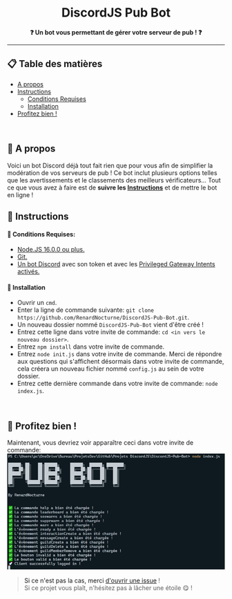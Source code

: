 <h1 align="center">DiscordJS Pub Bot</h1>
<p align="center"><strong>❓ Un bot vous permettant de gérer votre serveur de pub ! ❓</strong></p>

<hr>

## 📋 Table des matières
* [A propos](#about)
* [Instructions](#instructions)
    * [Conditions Requises](#requirements)
    * [Installation](#installation)
* [Profitez bien !](#enjoy)
<br>

## 📰 A propos <a name="about"></a>
Voici un bot Discord déjà tout fait rien que pour vous afin de simplifier la modération de vos serveurs de pub ! Ce bot inclut plusieurs options telles que les avertissements et le classements des meilleurs vérificateurs... 
Tout ce que vous avez à faire est de **suivre les [Instructions](#instructions)** et de mettre le bot en ligne !
<br>

## 📜 Instructions  <a name ="instructions">
#### 🔑 Conditions Requises: <a name="requirements"></a>
* [Node.JS 16.0.0 ou plus.](https://nodejs.org/en/download/)
* [Git.](https://git-scm.com/downloads)
* [Un bot Discord](https://discord.com/developers/applications/) avec son token et avec les [Privileged Gateway Intents activés.](https://github.com/RenardNocturne/DiscordJS-Pub-Bot/blob/master/Images/Intents.jpg?raw=true)

#### 🔨 Installation <a name="installation">
* Ouvrir un `cmd`.
* Enter la ligne de commande suivante: `git clone https://github.com/RenardNocturne/DiscordJS-Pub-Bot.git`.
* Un nouveau dossier nommé `DiscordJS-Pub-Bot` vient d'être créé !
* Entrez cette ligne dans votre invite de commande: `cd <in vers le nouveau dossier>`.
* Entrez `npm install` dans votre invite de commande.
* Entrez `node init.js` dans votre invite de commande. Merci de répondre aux questions qui s'affichent désormais dans votre invite de commande, cela créera un nouveau fichier nommé `config.js` au sein de votre dossier. 
* Entrez cette dernière commande dans votre invite de commande: `node index.js`.
<br>

## 🎉 Profitez bien ! <a name="enjoy">
Maintenant, vous devriez voir apparaître ceci dans votre invite de commande:
![Result Image](https://github.com/RenardNocturne/DiscordJS-Pub-Bot/blob/master/Images/Result.jpg)

> Si ce n'est pas la cas, merci [d'ouvrir une issue](https://github.com/RenardNocturne/DiscordJS-Pub-Bot/issues) !<br>
> Si ce projet vous plaît, n'hésitez pas à lâcher une étoile 😋 !